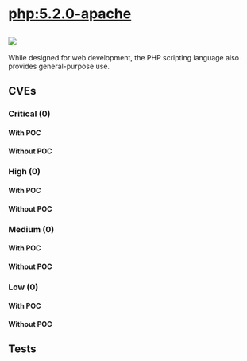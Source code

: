 # [php:5.2.0-apache](https://hub.docker.com/_/php?tab=tags)
![](https://img.shields.io/static/v1?label=tag&message=5.2.0-apache&color=blue)
---
<p>
While designed for web development, the PHP scripting language also provides general-purpose use.
</p>

## CVEs
### Critical (0)
#### With POC

#### Without POC


### High (0)
#### With POC

#### Without POC


### Medium (0)
#### With POC

#### Without POC


### Low (0)
#### With POC

#### Without POC


## Tests
